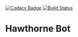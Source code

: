 [![Codacy Badge](https://api.codacy.com/project/badge/Grade/bbd01329b38e46dfa4e5bb8223d0823e)](https://www.codacy.com/app/cfi2017/hawthorne-bot?utm_source=github.com&amp;utm_medium=referral&amp;utm_content=tabletoptools/hawthorne-bot&amp;utm_campaign=Badge_Grade)
[![Build Status](https://travis-ci.org/tabletoptools/hawthorne-bot.svg?branch=master)](https://travis-ci.org/tabletoptools/hawthorne-bot)

# Hawthorne Bot

